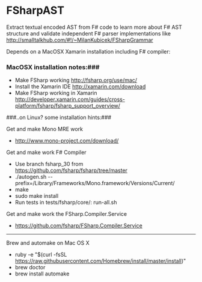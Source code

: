 # FSharpAST
Extract textual encoded AST from F# code to learn more about F# AST structure and validate independent F# parser implementations like http://smalltalkhub.com/#!/~MilanKubicek/FSharpGrammar

Depends on a MacOSX Xamarin installation including F# compiler:

### MacOSX installation notes:###
 * Make FSharp working http://fsharp.org/use/mac/
 * Install the Xamarin IDE http://xamarin.com/download
 * Make FSharp working in Xamarin http://developer.xamarin.com/guides/cross-platform/fsharp/fsharp_support_overview/

###..on Linux? some installation hints:###

Get and make Mono MRE work
 * http://www.mono-project.com/download/

Get and make work F# Compiler
 * Use branch fsharp_30 from https://github.com/fsharp/fsharp/tree/master
 * ./autogen.sh --prefix=/Library/Frameworks/Mono.framework/Versions/Current/
 * make
 * sudo make install
 * Run tests in tests/fsharp/core/: run-all.sh
	
Get and make work the FSharp.Compiler.Service
 * https://github.com/fsharp/FSharp.Compiler.Service

---

Brew and automake on Mac OS X
 * ruby -e "$(curl -fsSL https://raw.githubusercontent.com/Homebrew/install/master/install)"
 * brew doctor
 * brew install automake
